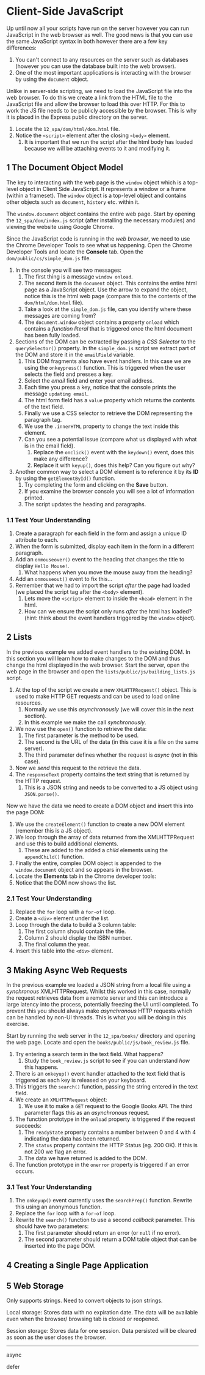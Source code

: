 
# Client-Side JavaScript

Up until now all your scripts have run on the server however you can run JavaScript in the web browser as well. The good news is that you can use the same JavaScript syntax in both however there are a few key differences:

1. You can't connect to any resources on the server such as databases (however you can use the database built into the web browser).
2. One of the most important applications is interacting with the browser by using the `document` object.

Unlike in server-side scripting, we need to load the JavaScript file into the web browser. To do this we create a link from the HTML file to the JavaScript file and allow the browser to load this over HTTP. For this to work the JS file needs to be publicly accessible by the browser. This is why it is placed in the Express public directory on the server.

1. Locate the `12_spa/dom/html/dom.html` file.
2. Notice the `<script>` element after the closing `<body>` element.
    1. It is important that we run the script after the html body has loaded because we will be attaching events to it and modifying it.

## 1 The Document Object Model

The key to interacting with the web page is the `window` object which is a top-level object in Client Side JavaScript. It represents a window or a frame (within a frameset). The `window` object is a top-level object and contains other objects such as `document`, `history` etc. within it.

 The `window.document` object contains the entire web page. Start by opening the `12_spa/dom/index.js` script (after installing the necessary modules) and viewing the website using Google Chrome.

Since the JavaScript code is running in the _web browser_, we need to use the Chrome Developer Tools to see what us happening. Open the Chrome Developer Tools and locate the **Console** tab. Open the `dom/public/cs/simple_dom.js` file.

1. In the console you will see two messages:
    1. The first thing is a message `window onload`.
    2. The second item is the `document` object. This contains the entire html page as a JavaScript object. Use the arrow to expand the object, notice this is the html web page (compare this to the contents of the `dom/html/dom.html` file).
    3. Take a look at the `simple_dom.js` file, can you identify where these messages are coming from?
    4. The `document.window` object contains a property `onload` which contains a _function literal_ that is triggered once the html document has been fully loaded.
2. Sections of the DOM can be extracted by passing a _CSS Selector_ to the `querySelector()` property. In the `simple_dom.js` script we extract part of the DOM and store it in the `emailField` variable.
    1. This DOM fragments also have event handlers. In this case we are using the `onkeypress()` function. This is triggered when the user selects the field and presses a key.
    2. Select the _email_ field and enter your email address.
    3. Each time you press a key, notice that the console prints the message `updating email`.
    4. The html form field has a `value` property which returns the contents of the text field.
    5. Finally we use a CSS selector to retrieve the DOM representing the paragraph tag.
    6. We use the `.innerHTML` property to change the text inside this element.
    7. Can you see a potential issue (compare what us displayed with what is in the email field).
        1. Replace the `onclick()` event with the `keydown()` event, does this make any difference?
        2. Replace it with `keyup()`, does this help? Can you figure out why?
3. Another common way to select a DOM element is to reference it by its **ID** by using the `getElementById()` function.
    1. Try completing the form and clicking on the **Save** button.
    2. If you examine the browser console you will see a lot of information printed.
    3. The script updates the heading and paragraphs.

### 1.1 Test Your Understanding

1. Create a paragraph for each field in the form and assign a unique ID attribute to each.
2. When the form is submitted, display each item in the form in a different paragraph.
3. Add an `onmouseover()` event to the heading that changes the title to display `Hello Mouse!`.
    1. What happens when you move the mouse away from the heading?
4. Add an `onmouseout()` event to fix this...
5. Remember that we had to import the script _after_ the page had loaded (we placed the script tag after the `<body>` element).
    1. Lets move the `<script>` element to inside the `<head>` element in the html.
    2. How can we ensure the script only runs _after_ the html has loaded? (hint: think about the event handlers triggered by the `window` object).

## 2 Lists

In the previous example we added event handlers to the existing DOM. In this section you will learn how to make changes to the DOM and thus change the html displayed in the web browser. Start the server, open the web page in the browser and open the `lists/public/js/building_lists.js` script.

1. At the top of the script we create a new `XMLHTTPRequest()` object. This is used to make HTTP GET requests and can be used to load online resources.
    1. Normally we use this _asynchronously_ (we will cover this in the next section).
    2. In this example we make the call _synchronously_.
2. We now use the  `open()` function to retrieve the data:
    1. The first parameter is the method to be used.
    2. The second is the URL of the data (in this case it is a file on the same server).
    3. The third parameter defines whether the request is _async_ (not in this case).
3. Now we _send_ this request to the retrieve the data.
4. The `responseText` property contains the text string that is returned by the HTTP request.
    1. This is a JSON string and needs to be converted to a JS object using `JSON.parse()`.

Now we have the data we need to create a DOM object and insert this into the page DOM:

1. We use the `createElement()` function to create a new DOM element (remember this is a JS object).
2. We loop through the array of data returned from the XMLHTTPRequest and use this to build additional elements.
    1. These are added to the added a _child_ elements using the `appendChild()` function.
3. Finally the entire, complex DOM object is appended to the `window.document` object and so appears in the browser.
4. Locate the **Elements** tab in the Chrome developer tools:
1. Notice that the DOM now shows the list.

### 2.1 Test Your Understanding

1. Replace the `for` loop with a `for-of` loop.
2. Create a `<div>` element under the list.
3. Loop through the data to build a 3 column table:
    1. The first column should contain the title.
    2. Column 2 should display the ISBN number.
    3. The final column the year.
4. Insert this table into the `<div>` element.

## 3 Making Async Web Requests

In the previous example we loaded a JSON string from a local file using a _synchronous_ XMLHTTPRequest. Whilst this worked in this case, normally the request retrieves data from a remote server and this can introduce a large latency into the process, potentially freezing the UI until completed. To prevent this you should always make _asynchronous_ HTTP requests which can be handled by non-UI threads. This is what you will be doing in this exercise.

Start by running the web server in the `12_spa/books/` directory and opening the web page. Locate and open the `books/public/js/book_review.js` file.

1. Try entering a search term in the text field. What happens?
    1. Study the `book_review.js` script to see if you can understand _how_ this happens.
2. There is an `onkeyup()` event handler attached to the text field that is triggered as each key is released on your keyboard.
3. This triggers the `search()` function, passing the string entered in the text field.
4. We create an `XMLHTTPRequest` object:
    1. We use it to make a `GET` request to the Google Books API. The third parameter flags this as an _asynchronous_ request.
5. The function prototype in the `onload` property is triggered if the request succeeds:
    1. The `readyState` property contains a number between 0 and 4 with 4 indicating the data has been returned.
    2. The `status` property contains the HTTP Status (eg. 200 OK). If this is not 200 we flag an error.
    3. The data we have returned is added to the DOM.
6. The function prototype in the `onerror` property is triggered if an error occurs.


### 3.1 Test Your Understanding

1. The `onkeyup()` event currently uses the `searchPrep()` function. Rewrite this using an anonymous function.
2. Replace the `for` loop with a `for-of` loop.
2. Rewrite the `search()` function to use a second _callback_ parameter. This should have two parameters:
    1. The first parameter should return an error (or `null` if no error).
    2. The second parameter should return a DOM table object that can be inserted into the page DOM.

## 4 Creating a Single Page Application



## 5 Web Storage

Only supports strings. Need to convert objects to json strings.

Local storage: Stores data with no expiration date. The data will be available even when the browser/ browsing tab is closed or reopened.

Session storage: Stores data for one session. Data persisted will be cleared as soon as the user closes the browser.

-----

async

defer